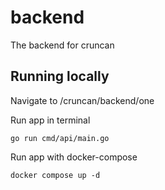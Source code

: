 # backend

The backend for cruncan

## Running locally

Navigate to /cruncan/backend/one

Run app in terminal

```shell
go run cmd/api/main.go
```

Run app with docker-compose

```shell
docker compose up -d
```